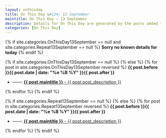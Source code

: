 ```yaml
---
layout: onthisday
title: On This Day &#124; 13 September
maintitle: On This Day — 13 September
description: Details for On This Day are genarated by the posts added to the website so the content is subject to changes/updates over time.
categories: [On This Day]
---
```


{% if site.categories.OnThisDay13September == null and site.categories.Repeat13September == null %}
<strong>Sorry no known details for today</strong>
{% endif %}

{% if site.categories.OnThisDay13September == null %}
{% else %}
{% for post in site.categories.OnThisDay13September reversed %}
<strong>{{ post.before }}{{ post.date | date: "%e %B %Y" }}{{ post.after }}</strong>
<ul>
<li> ——: <a href="{{ post.url }}"><strong>{{ post.maintitle }}</strong> - {{ post.post_description }}</a></li>
</ul>
{% endfor %}
{% endif %}

{% if site.categories.Repeat13September == null %}
{% else %}
{% for post in site.categories.Repeat13September reversed %}
<strong>{{ post.before }}{{ post.date | date: "%e %B %Y" }}{{ post.after }}</strong>
<ul>
<li> ——: <a href="{{ post.url }}"><strong>{{ post.maintitle }}</strong> - {{ post.post_description }}</a></li>
</ul>
{% endfor %}
{% endif %}
